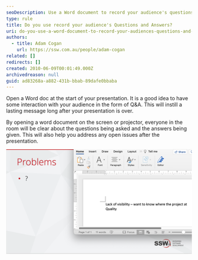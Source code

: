 ```yaml
---
seoDescription: Use a Word document to record your audience's questions and answers during presentations.
type: rule
title: Do you use record your audience's Questions and Answers?
uri: do-you-use-a-word-document-to-record-your-audiences-questions-and-answers
authors:
  - title: Adam Cogan
    url: https://ssw.com.au/people/adam-cogan
related: []
redirects: []
created: 2010-06-09T00:01:49.000Z
archivedreason: null
guid: ad83268a-a882-431b-bbab-89dafe0bbaba
---
```


Open a Word doc at the start of your presentation. It is a good idea to have some interaction with your audience in the form of Q&A. This will instill a lasting message long after your presentation is over.

<!--endintro-->

By opening a word document on the screen or projector, everyone in the room will be clear about the questions being asked and the answers being given. This will also help you address any open issues after the presentation.

![Figure: A nice presenting technique is to write any questions and answers from your audience (live on stage)](goodqa.png)
